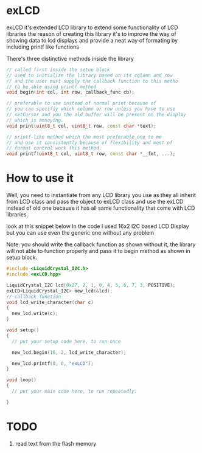 # exLCD
exLCD it's extended LCD library to extend some functionality of LCD libraries
the reason of creating this library it's to improve the way of showing data
to lcd displays and provide a neat way of formating by including printf like functions

There's three distinctive methods inside the library 

```c++
// called first inside the setup block
// used to initialize the library based on its column and row
// and the user must supply the callback function to this metho
// to be able using printf method
void begin(int col, int row, callback_func cb);

// preferable to use instead of normal print because of 
// you can specifiy which column or row unless you have to use
// setCursor and you the old buffer will be present on the display 
// which is annoying.
void print(uint8_t col, uint8_t row, const char *text);

// printf-like method which the most preferable one to me 
// and use it consistently because of flexibility and most of 
// format control work this method.
void printf(uint8_t col, uint8_t row, const char *__fmt, ...);
```


# How to use it 
Well, you need to instantiate from any LCD library you use as they all inherit from 
LCD class and pass the object to exLCD class and use the exLCD instead of old one because 
it has all same functionality that come with LCD libraries.

look at this snippet below 
In the code I used 16x2 I2C based LCD Display but you can use even the generic one without
any problem

Note: you should write the callback function as shown without it, the library will not able to function properly
      and pass it to begin method as shown in setup block.


```c++
#include <LiquidCrystal_I2C.h>
#include <exLCD.hpp>

LiquidCrystal_I2C lcd(0x27, 2, 1, 0, 4, 5, 6, 7, 3, POSITIVE);
exLCD<LiquidCrystal_I2C> new_lcd(&lcd);
// callback function
void lcd_write_character(char c)
{
  new_lcd.write(c);
}

void setup()
{
  // put your setup code here, to run once

  new_lcd.begin(16, 2, lcd_write_character);

  new_lcd.printf(0, 0, "exLCD");
}

void loop()
{
  // put your main code here, to run repeatedly:

}
```

# TODO
1. read text from the flash memory
